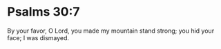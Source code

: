 # Psalms 30:7

By your favor, O Lord, you made my mountain stand strong; you hid your face; I was dismayed.
